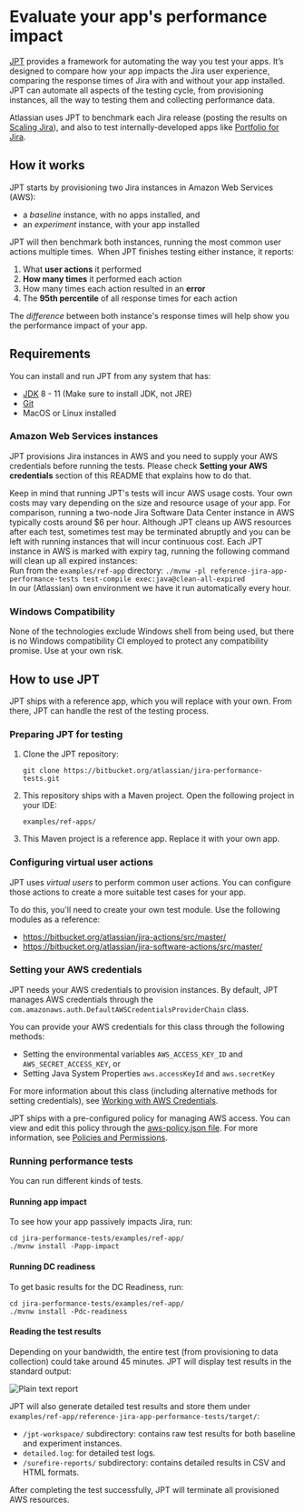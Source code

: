 # Evaluate your app's performance impact

[JPT](../../README.md) provides a framework for automating the way you test your apps.
It’s designed to compare how your app impacts the Jira user experience, comparing the response times of Jira with and without your app installed.
JPT can automate all aspects of the testing cycle, from provisioning instances, all the way to testing them and collecting performance data.

Atlassian uses JPT to benchmark each Jira release (posting the results on [Scaling Jira](https://confluence.atlassian.com/enterprise/scaling-jira-867028644.html)),
and also to test internally-developed apps like [Portfolio for Jira](https://www.atlassian.com/software/jira/portfolio).

## How it works

JPT starts by provisioning two Jira instances in Amazon Web Services (AWS):

* a _baseline_ instance, with no apps installed, and
* an _experiment_ instance, with your app installed

JPT will then benchmark both instances, running the most common user actions multiple times. 
When JPT finishes testing either instance, it reports:

1. What **user actions** it performed
2. **How many times** it performed each action
3. How many times each action resulted in an **error**
4. The **95th percentile** of all response times for each action

The _difference_ between both instance's response times will help show you the performance impact of your app.

## Requirements

You can install and run JPT from any system that has:

* [JDK](http://openjdk.java.net/) 8 - 11 (Make sure to install JDK, not JRE)
* [Git](https://git-scm.com/)
* MacOS or Linux installed

### Amazon Web Services instances

JPT provisions Jira instances in AWS and you need to supply your AWS credentials before running the tests.
Please check **Setting your AWS credentials** section of this README that explains how to do that.  

Keep in mind that running JPT's tests will incur AWS usage costs.
Your own costs may vary depending on the size and resource usage of your app.
For comparison, running a two-node Jira Software Data Center instance in AWS typically costs around $6 per hour.
Although JPT cleans up AWS resources after each test, sometimes test may be terminated abruptly and you can be left with running instances that will incur continuous cost.
Each JPT instance in AWS is marked with expiry tag, running the following command will clean up all expired instances:  
Run from the `examples/ref-app` directory: `./mvnw -pl reference-jira-app-performance-tests test-compile exec:java@clean-all-expired`  
In our (Atlassian) own environment we have it run automatically every hour.

### Windows Compatibility

None of the technologies exclude Windows shell from being used, but there is no Windows compatibility CI employed to protect any compatibility promise. Use at your own risk.

## How to use JPT

JPT ships with a reference app, which you will replace with your own.
From there, JPT can handle the rest of the testing process.

### Preparing JPT for testing

1. Clone the JPT repository:

    ```
    git clone https://bitbucket.org/atlassian/jira-performance-tests.git
    ```

2. This repository ships with a Maven project. Open the following project in your IDE:


    ```
    examples/ref-apps/
    ```

3. This Maven project is a reference app. Replace it with your own app.


### Configuring virtual user actions


JPT uses _virtual users_ to perform common user actions.
You can configure those actions to create a more suitable test cases for your app.

To do this, you'll need to create your own test module.
Use the following modules as a reference:

- https://bitbucket.org/atlassian/jira-actions/src/master/
- https://bitbucket.org/atlassian/jira-software-actions/src/master/

### Setting your AWS credentials

JPT needs your AWS credentials to provision instances.
By default, JPT manages AWS credentials through the `com.amazonaws.auth.DefaultAWSCredentialsProviderChain` class.

You can provide your AWS credentials for this class through the following methods:

- Setting the environmental variables `AWS_ACCESS_KEY_ID` and `AWS_SECRET_ACCESS_KEY`, or
- Setting Java System Properties `aws.accessKeyId` and `aws.secretKey`

For more information about this class (including alternative methods for setting credentials), see [Working with AWS Credentials](https://docs.aws.amazon.com/sdk-for-java/v1/developer-guide/credentials.html).

JPT ships with a pre-configured policy for managing AWS access.
You can view and edit this policy through the [aws-policy.json file](../../aws-policy.json).
For more information, see [Policies and Permissions](https://docs.aws.amazon.com/IAM/latest/UserGuide/access_policies.html).

### Running performance tests

You can run different kinds of tests.

#### Running app impact

To see how your app passively impacts Jira, run:

```
cd jira-performance-tests/examples/ref-app/
./mvnw install -Papp-impact
```

#### Running DC readiness

To get basic results for the DC Readiness, run:

```
cd jira-performance-tests/examples/ref-app/
./mvnw install -Pdc-readiness
```

#### Reading the test results

Depending on your bandwidth, the entire test (from provisioning to data collection) could take around 45 minutes.
JPT will display test results in the standard output:

![Plain text report](plain-text-report.png)

JPT will also generate detailed test results and store them under `examples/ref-app/reference-jira-app-performance-tests/target/`:

- `/jpt-workspace/` subdirectory: contains raw test results for both baseline and experiment instances.
- `detailed.log`: for detailed test logs.
- `/surefire-reports/` subdirectory: contains detailed results in CSV and HTML formats.

After completing the test successfully, JPT will terminate all provisioned AWS resources.
